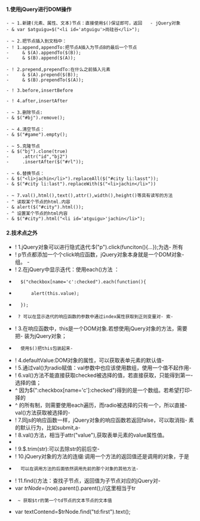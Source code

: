 #### 1.使用jQuery进行DOM操作
    - ~ 1.新建(元素、属性、文本)节点：直接使用$()保证即可，返回   - jQuery对象
    - & var $atguigu=$("<li id='atguigu'>尚硅谷</li>");

    - ~ 2.把节点插入到文档中：
    - ! 1.append,appendTo:把节点A插入为节点B的最后一个节点
    -     & $(A).appendTo($(B));
    -     & $(B).append($(A));

    - ! 2.prepend,prependTo:在什么之前插入元素
    -     & $(A).prepend($(B));
    -     & $(B).prependTo($(A));

    - ! 3.before,insertBefore

    - ! 4.after,insertAfter

    - ~ 3.删除节点:
    - & $("#bj").remove();

    - ~ 4.清空节点：
    - & $("#game").empty();

    - ~ 5.克隆节点
    - & $("bj").clone(true)
    -     .attr("id","bj2")
    -     .insertAfter($("#rl"));

    - ~ 6.替换节点：
    - & $("<li>jachin</li>").replaceAll($("#city li:lasst"));
    - & $("#city li:last").replaceWith($("<li>jachin</li>"))

    - ~ 7.val(),html(),text(),attr(),width(),height()等具有读写的方法
    - ^ 读取某个节点的html.内容
    - & alert($("#city").html());
    - ^ 设置某个节点的html内容
    - & $("#city").html("<li id='atguigu>'jachin</li>");

#### 2.技术点之外

-  ! 1.jQuery对象可以进行隐式迭代:$("p").click(funciton(){...});为选- 所有
-  !    p节点都添加一个个click响应函数，jQuery对象本身就是一个DOM对象- 组。   - 
-  ! 2.在jQuery中显示迭代：使用each()方法 ：
-       $("checkbox[name='c':checked").each(function(){
-           alert(this.value);
-       });
-      ? 可以在显示迭代的响应函数的参数中通过index属性获取到正则变量对- 索- 
-  ! 3.在响应函数中，this是一个DOM对象.若想使用jQuery对象的方法，需要把- 装为jQuery对象；
-       使用$()把this包装起来- 
-  ! 4.defaultValue:DOM对象的属性，可以获取表单元素的默认值- 
-  ! 5.通过val()为radio赋值：val参数中也应该使用数组，使用一个值不起作用- 
-  ! 6.val()方法不能直接获取checked被选择的值，若直接获取，只能得到第一- 选择的值；
-   ^ 因为$(":checkbox[name='c']:checked")得到的是一个数组。若希望打印- 择的
-   ^ 的所有制，则需要使用each遍历，而radio被选择的只有一个，所以直接- val()方法获取被选择的- 
-  ! 7.同js的响应函数一样，jQuery对象的响应函数若返回false，可以取消指- 素的默认行为，比如submit,a- 
-  ! 8.val()方法，相当于attr("value"),获取表单元素的value属性值。
-        
-  ! 9.$.trim(str):可以去除str的前后空- 
-  ! 10.jQuery对象的方法的连缀:调用一个方法的返回值还是调用的对象，于是
-       可以在调用方法的后面依然调用先前的那个对象的其他方法- 
-  ! 11.find()方法：查找子节点，返回值为子节点对应的jQuery对- 
-  var $trNode=$(noe).parent().parent();//这里相当于tr
-      ~ 获取$tr的第一个td节点的文本节点的文本值
-  var textContend=$trNode.find("td:first").text(); 

             